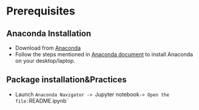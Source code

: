 # Prerequisites
## Anaconda Installation
- Download from [Anaconda](https://www.anaconda.com/products/distribution)
- Follow the steps mentioned in [Anaconda document](https://docs.anaconda.com/anaconda/install/index.html) to install Anaconda on your desktop/laptop.
## Package installation&Practices
- Launch `Anaconda Navigator -> `Jupyter notebook` -> Open the file: `README.ipynb`

